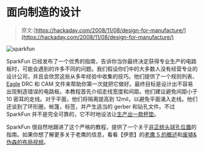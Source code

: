 # 面向制造的设计

> 原文:[https://hackaday.com/2008/11/08/design-for-manufacture/](https://hackaday.com/2008/11/08/design-for-manufacture/)

![sparkfun](../Images/6b95d47efcb1b4273bd9ed1c3c9066f4.png "sparkfun")

SparkFun 已经发布了一个优秀的指南，告诉你当你最终决定获得专业生产的电路板时，可能会遇到的许多不同的问题。我们假设你们中的大多数人没有经营专业的设计公司，并且会欣赏这些从多年经验中收集的技巧。他们提供了一个规则列表、 [Eagle](http://www.cadsoft.de/) DRC 和 CAM 文件来帮助你第一次就把它做好。最终目标是设计出不容易出现制造错误的电路板。本教程首先介绍走线宽度和间距。他们建议避免间距小于 10 密耳的走线。对于平面，他们将隔离提高到 12mil，以避免平面涌入走线。他们还谈到了环形圈，帐篷，标签，并产生适当的 gerber 和钻孔文件。不过 SparkFun 并不是完全可靠的，它不时地设法让[生产出一款杯垫](http://www.sparkfun.com/commerce/news.php?id=150)。

SparkFun 很自然地跟进了这个严格的教程，提供了一个关于[非正统头球孔位置](http://www.sparkfun.com/commerce/tutorial_info.php?tutorials_id=114)的指南。如果你想了解更多关于老鹰的信息，看看【伊恩】的[老鹰 5 的概述](http://www.diylife.com/2008/06/06/cadsoft-eagle-5-test-drive/ "Cadsoft Eagle 5 test drive - DIY Life")和[废墟&伪森的布局视频](http://ruinwesen.com/blog?id=181 "Ruin & Wesen")。